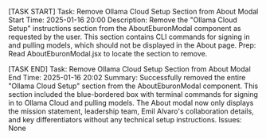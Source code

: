 [TASK START]
Task: Remove Ollama Cloud Setup Section from About Modal
Start Time: 2025-01-16 20:00
Description: Remove the "Ollama Cloud Setup" instructions section from the AboutEburonModal component as requested by the user. This section contains CLI commands for signing in and pulling models, which should not be displayed in the About page.
Prep: Read AboutEburonModal.jsx to locate the section to remove.

[TASK END]
Task: Remove Ollama Cloud Setup Section from About Modal
End Time: 2025-01-16 20:02
Summary: Successfully removed the entire "Ollama Cloud Setup" section from the AboutEburonModal component. This section included the blue-bordered box with terminal commands for signing in to Ollama Cloud and pulling models. The About modal now only displays the mission statement, leadership team, Emil Alvaro's collaboration details, and key differentiators without any technical setup instructions.
Issues: None
